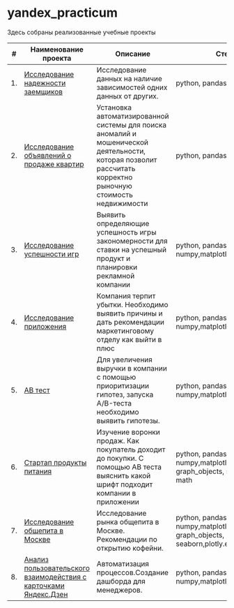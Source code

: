 # yandex_practicum

Здесь собраны реализованные учебные проекты

| #    | Наименование проекта                | Описание                                                     | Стек                                                         |
| ---- | ------------------------------------------------------------ | ------------------------------------------------------------ | ------------------------------------------------------------ |
| 1.   | [Исследование надежности заемщиков](https://github.com/Leila3012/Portfolio-Y/tree/main/исследование%20надежности%20заемщиков) | Исследование данных на наличие зависимостей одних данных от других.  <br/> | python, pandas|
| 2.   | [Исследование объявлений о продаже квартир](https://github.com/Leila3012/Portfolio-Y/tree/main/Исследование%20объявлений%20о%20продаже%20квартир) | Установка автоматизированной системы для поиска аномалий и мошенической деятельности, которая позволит рассчитать корректно рыночную стоимость недвижимости  <br/>  | python, pandas,matplotlib |
| 3.   | [Исследование успешности игр](https://github.com/Leila3012/Portfolio-Y/tree/main/Исследование%20успешности%20игр) | Выявить определяющие успешность игры закономерности для ставки на успешный продукт и планировки рекламной компании             | python, pandas, numpy,matplotlib,scipy  |
| 4.   | [Исследование приложения](https://github.com/Leila3012/Portfolio-Y/tree/main/Исследование%20приложения) | Компания терпит убытки. Необходимо выявить причины и дать рекомендации маркетинговому отделу как выйти в плюс             | python, pandas, numpy,matplotlib |
| 5.   | [АВ тест](https://github.com/Leila3012/Portfolio-Y/tree/main/AB%20тест) | Для увеличения выручки в компании с помощью приоритизации гипотез, запуска A/B-теста необходимо выявить гипотезы.          | python, pandas, numpy,matplotlib, scipy |
| 6.   | [Стартап продукты питания](https://github.com/Leila3012/Portfolio-Y/tree/main/Стартап%20продукты%20питания) | Изучение воронки продаж. Как покупатель доходит до покупки. С помощью АВ теста выяснить какой шрифт подходит компании в приложении         | python, pandas, numpy,matplotlib, graph_objects, seaborn, math |
| 7.   | [Исследование общепита в Москве](https://github.com/Leila3012/Portfolio-Y/tree/main/Исследование%20общепита%20в%20Москве) | Исследование рынка общепита в Москве. Рекомендации по открытию кофейни.  | python, pandas, numpy,matplotlib, graph_objects, seaborn,plotly.express,folium |
| 8.   | [Анализ пользовательского взаимодействия с карточками Яндекс.Дзен](https://github.com/Leila3012/Portfolio-Y/tree/main/Анализ%20пользовательского%20взаимодействия%20с%20карточками%20Яндекс.Дзен) | Автоматизация процессов.Создание дашборда для менеджеров. | python, pandas, numpy,matplotlib |
